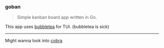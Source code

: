 ### goban

> Simple kanban board app written in Go.

This app uses [bubbletea](https://github.com/charmbracelet/bubbletea) for TUI. (bubbletea is sick)

---

Might wanna look into [cobra](https://pkg.go.dev/github.com/spf13/cobra)
